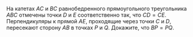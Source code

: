На  катетах $AC$  и $BC$ равнобедренного  прямоугольного треугольника  $ABC$  отмечены точки $D$ и $E$ соответственно так, что $CD=CE$. Перпендикуляры к прямой $AE$, проходящие через точки $C$ и $D$, пересекают сторону $AB$ в точках $P$ и $Q$. Докажите, что $BP=PQ$.